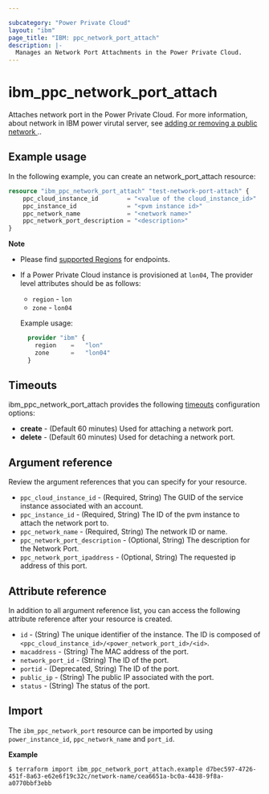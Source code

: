 ```yaml
---

subcategory: "Power Private Cloud"
layout: "ibm"
page_title: "IBM: ppc_network_port_attach"
description: |-
  Manages an Network Port Attachments in the Power Private Cloud.
---
```


# ibm_ppc_network_port_attach
Attaches network port in the Power Private Cloud. For more information, about network in IBM power virutal server, see [adding or removing a public network
](https://cloud.ibm.com/docs/power-iaas?topic=power-iaas-modifying-server#adding-removing-network)..

## Example usage

In the following example, you can create an network_port_attach resource:

```terraform
resource "ibm_ppc_network_port_attach" "test-network-port-attach" {
    ppc_cloud_instance_id        = "<value of the cloud_instance_id>"
    ppc_instance_id              = "<pvm instance id>"
    ppc_network_name             = "<network name>"
    ppc_network_port_description = "<description>"
}
```

**Note**
* Please find [supported Regions](https://cloud.ibm.com/apidocs/power-cloud#endpoint) for endpoints.
* If a Power Private Cloud instance is provisioned at `lon04`, The provider level attributes should be as follows:
  * `region` - `lon`
  * `zone` - `lon04`
  
  Example usage:

  ```terraform
    provider "ibm" {
      region    =   "lon"
      zone      =   "lon04"
    }
  ```
  
## Timeouts

ibm_ppc_network_port_attach provides the following [timeouts](https://www.terraform.io/docs/language/resources/syntax.html) configuration options:

- **create** - (Default 60 minutes) Used for attaching a network port.
- **delete** - (Default 60 minutes) Used for detaching a network port.

## Argument reference
Review the argument references that you can specify for your resource.

- `ppc_cloud_instance_id` - (Required, String) The GUID of the service instance associated with an account.
- `ppc_instance_id` - (Required, String) The ID of the pvm instance to attach the network port to.
- `ppc_network_name` - (Required, String) The network ID or name.
- `ppc_network_port_description` - (Optional, String) The description for the Network Port.
- `ppc_network_port_ipaddress` - (Optional, String) The requested ip address of this port.

## Attribute reference
In addition to all argument reference list, you can access the following attribute reference after your resource is created.

- `id` - (String) The unique identifier of the instance. The ID is composed of `<ppc_cloud_instance_id>/<power_network_port_id>/<id>`.
- `macaddress` - (String) The MAC address of the port.
- `network_port_id` - (String) The ID of the port.
- `portid` - (Deprecated, String) The ID of the port.
- `public_ip` - (String) The public IP associated with the port.
- `status` - (String) The status of the port.


## Import

The `ibm_ppc_network_port` resource can be imported by using `power_instance_id`, `ppc_network_name`  and `port_id`.

**Example**

```
$ terraform import ibm_ppc_network_port_attach.example d7bec597-4726-451f-8a63-e62e6f19c32c/network-name/cea6651a-bc0a-4438-9f8a-a0770bbf3ebb
```
